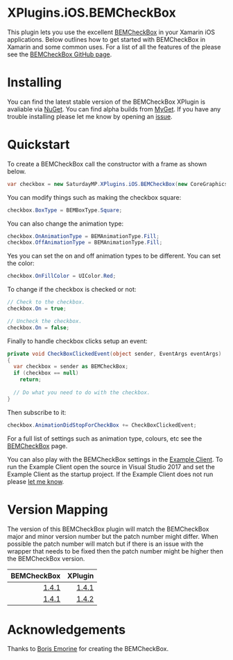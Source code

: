 # XPlugins.iOS.BEMCheckBox
This plugin lets you use the excellent [BEMCheckBox](https://github.com/Boris-Em/BEMCheckBox) in your Xamarin iOS applications.  Below outlines how to get started with BEMCheckBox in Xamarin and some common uses.  For a list of all the features of the please see the [BEMCheckBox GitHub page](https://github.com/Boris-Em/BEMCheckBox).

# Installing
You can find the latest stable version of the BEMCheckBox XPlugin is avaliable via [NuGet](https://www.nuget.org/packages/SaturdayMP.XPlugins.iOS.BEMCheckBox/).  You can find alpha builds from [MyGet](https://www.myget.org/feed/saturdaymp/package/nuget/SaturdayMP.XPlugins.iOS.BEMCheckBox).  If you have any trouble installing please let me know by opening an [issue](https://github.com/saturdaymp/XPlugins.iOS.BEMCheckBox/issues).

# Quickstart
To create a BEMCheckBox call the constructor with a frame as shown below.

```C#
var checkbox = new SaturdayMP.XPlugins.iOS.BEMCheckBox(new CoreGraphics.CGRect(140, 40, 25, 25));
```

You can modify things such as making the checkbox square:

```C#
checkbox.BoxType = BEMBoxType.Square;
```

You can also change the animation type:

```C#
checkbox.OnAnimationType = BEMAnimationType.Fill;
checkbox.OffAnimationType = BEMAnimationType.Fill;
```

Yes you can set the on and off animation types to be different.  You can set the color:

```C#
checkbox.OnFillColor = UIColor.Red;
```

To change if the checkbox is checked or not:

```C#
// Check to the checkbox.
checkbox.On = true;

// Uncheck the checkbox.
checkbox.On = false;
```

Finally to handle checkbox clicks setup an event:

```C#
private void CheckBoxClickedEvent(object sender, EventArgs eventArgs)
{
  var checkbox = sender as BEMCheckBox;
  if (checkbox == null)
    return;
    
  // Do what you need to do with the checkbox.
}
```

Then subscribe to it:

```C#
checkbox.AnimationDidStopForCheckBox += CheckBoxClickedEvent;
```

For a full list of settings such as animation type, colours, etc see the [BEMCheckBox](https://github.com/Boris-Em/BEMCheckBox) page.

You can also play with the BEMCheckBox settings in the [Example Client](https://github.com/saturdaymp/XPlugins.iOS.BEMCheckBox/tree/master/Source/ExampleClient).  To run the Example Client open the source in Visual Studio 2017 and set the Example Client as the startup project.  If the Example Client does not run please [let me know](https://github.com/saturdaymp/XPlugins.iOS.BEMCheckBox/issues).

# Version Mapping
The version of this BEMCheckBox plugin will match the BEMCheckBox major and minor version number but the patch number might differ.  When possible the patch number will match but if there is an issue with the wrapper that needs to be fixed then the patch number might be higher then the BEMCheckBox version.

| BEMCheckBox | XPlugin |
| ---:        | ---:    |
| [1.4.1](https://github.com/Boris-Em/BEMCheckBox/releases/tag/1.4.1) | [1.4.1](https://github.com/saturdaymp/XPlugins.iOS.BEMCheckBox/releases/tag/1.4.1) |
| [1.4.1](https://github.com/Boris-Em/BEMCheckBox/releases/tag/1.4.1) | [1.4.2](https://github.com/saturdaymp/XPlugins.iOS.BEMCheckBox/releases/tag/1.4.2) |

# Acknowledgements
Thanks to [Boris Emorine](https://github.com/Boris-Em) for creating the BEMCheckBox.

